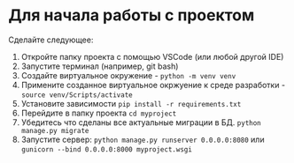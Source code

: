 # Для начала работы с проектом
Сделайте следующее:
1) Откройте папку проекта с помощью VSCode (или любой другой IDE)
2) Запустите терминал (например, git bash)
3) Создайте виртуальное окружение - `python -m venv venv`
4) Примените созданное виртуальное окржуение к среде разработки - `source venv/Scripts/activate`
5) Установите зависимости `pip install -r requirements.txt`
6) Перейдите в папку проекта `cd myproject`
7) Убедитесь что сделаны все актуальные миграции в БД. `python manage.py migrate`
8) Запустите сервер: `python manage.py runserver 0.0.0.0:8080` или `gunicorn --bind 0.0.0.0:8000 myproject.wsgi`